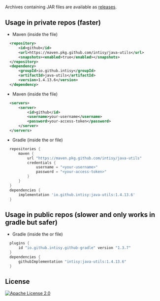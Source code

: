 # 

Archives containing JAR files are available as [releases](https://github.com/intisy/java-utils/releases).

## Usage in private repos (faster)

 * Maven (inside the  file)
```xml
  <repository>
      <id>github</id>
      <url>https://maven.pkg.github.com/intisy/java-utils</url>
      <snapshots><enabled>true</enabled></snapshots>
  </repository>
  <dependency>
      <groupId>io.github.intisy</groupId>
      <artifactId>java-utils</artifactId>
      <version>1.4.13.6</version>
  </dependency>
```

 * Maven (inside the  file)
```xml
  <servers>
      <server>
          <id>github</id>
          <username>your-username</username>
          <password>your-access-token</password>
      </server>
  </servers>
```

 * Gradle (inside the  or  file)
```groovy
  repositories {
      maven {
          url "https://maven.pkg.github.com/intisy/java-utils"
          credentials {
              username = "<your-username>"
              password = "<your-access-token>"
          }
      }
  }
  dependencies {
      implementation 'io.github.intisy:java-utils:1.4.13.6'
  }
```

## Usage in public repos (slower and only works in gradle but safer)

 * Gradle (inside the  or  file)
```groovy
  plugins {
      id "io.github.intisy.github-gradle" version "1.3.7"
  }
  dependencies {
      githubImplementation "intisy:java-utils:1.4.13.6"
  }
```

## License

[![Apache License 2.0](https://img.shields.io/badge/License-Apache_2.0-blue.svg)](LICENSE)
